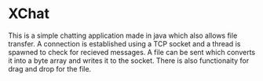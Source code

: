 # XChat
This is a simple chatting application made in java which also allows file transfer.
A connection is established using a TCP socket and a thread is spawned to check for recieved messages. A file can be sent which converts it into a byte array and writes it to the socket.
There is also functionaity for drag and drop for the file.
